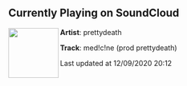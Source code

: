 ## Currently Playing on SoundCloud

[<img align="left" width="100" src="https://i1.sndcdn.com/artworks-RWhuE0HDcsRZAo8I-Yb79LQ-t50x50.jpg">](https://soundcloud.com/prettyydeath/medcne-prod-prettydeath-1)

**Artist**: prettydeath 

**Track**: med!c!ne (prod prettydeath)

Last updated at 12/09/2020 20:12

